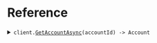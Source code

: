 # Reference
<details><summary><code>client.<a href="">GetAccountAsync</a>(accountId) -> Account</code></summary>
<dl>
<dd>

#### 🔌 Usage

<dl>
<dd>

<dl>
<dd>

```csharp
await client.GetAccountAsync("string");

```
</dd>
</dl>
</dd>
</dl>

#### ⚙️ Parameters

<dl>
<dd>

<dl>
<dd>

**accountId:** `string` 
    
</dd>
</dl>
</dd>
</dl>


</dd>
</dl>
</details>
